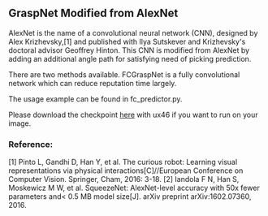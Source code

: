## GraspNet Modified from AlexNet
AlexNet is the name of a convolutional neural network (CNN), designed by Alex Krizhevsky,[1] and published with Ilya Sutskever and Krizhevsky's doctoral advisor Geoffrey Hinton. This CNN is modified from AlexNet by adding an additional angle path for satisfying need of picking prediction.

There are two methods available. FCGraspNet is a fully convolutional network which can reduce reputation time largely.

The usage example can be found in fc_predictor.py.

Please download the checkpoint [here](https://pan.baidu.com/s/1fGBCpdPwrc2sj68yZKthZQ) with ux46 if you want to run on your image.


### Reference:
[1] Pinto L, Gandhi D, Han Y, et al. The curious robot: Learning visual representations via physical interactions[C]//European Conference on Computer Vision. Springer, Cham, 2016: 3-18.
[2] Iandola F N, Han S, Moskewicz M W, et al. SqueezeNet: AlexNet-level accuracy with 50x fewer parameters and< 0.5 MB model size[J]. arXiv preprint arXiv:1602.07360, 2016.
